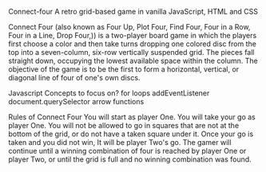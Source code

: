 Connect-four
A retro grid-based game in vanilla JavaScript, HTML and CSS

Connect Four (also known as Four Up, Plot Four, Find Four, Four in a Row, Four in a Line, Drop Four,)) is a two-player board game in which the players first choose a color and then take turns dropping one colored disc from the top into a seven-column, six-row vertically suspended grid. The pieces fall straight down, occupying the lowest available space within the column. The objective of the game is to be the first to form a horizontal, vertical, or diagonal line of four of one's own discs.

Javascript Concepts to focus on?
for loops
addEventListener
document.querySelector
arrow functions

Rules of Connect Four
You will start as player One.
You will take your go as player One.
You will not be allowed to go in squares that are not at the bottom of the grid, or do not have a taken square under it.
Once your go is taken and you did not win, It will be player Two's go.
The gamer will continue until a winning combination of four is reached by player One or player Two, or until the grid is full and no winning combination was found.
